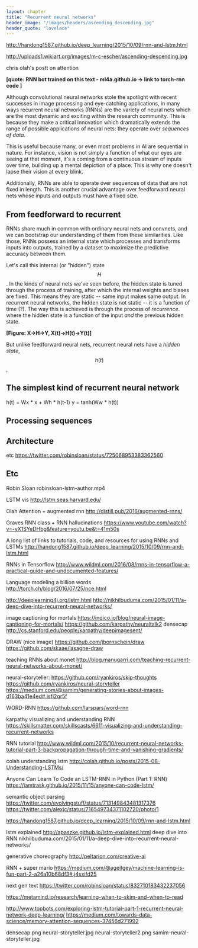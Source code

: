 ```yaml
---
layout: chapter
title: "Recurrent neural networks"
header_image: "/images/headers/ascending_descending.jpg"
header_quote: "lovelace"
---
```


http://handong1587.github.io/deep_learning/2015/10/09/rnn-and-lstm.html

http://uploads1.wikiart.org/images/m-c-escher/ascending-descending.jpg

chris olah's postt on attention

**[quote: RNN bot trained on this text - ml4a.github.io -> link to torch-rnn code ]**

Although convolutional neural networks stole the spotlight with recent successes in image processing and eye-catching applications, in many ways recurrent neural networks (RNNs) are the variety of neural nets which are the most dynamic and exciting within the research community. This is because they make a critical innovation which dramatically extends the range of possible applications of neural nets: they operate over _sequences of data_.

This is useful because many, or even most problems in AI are sequential in nature. For instance, vision is not simply a function of what our eyes are seeing at that moment, it's a coming from a continuous stream of inputs over time, building up a mental depiction of a place. This is why one doesn't lapse their vision at every blink.

Additionally, RNNs are able to operate over sequences of data that are not fixed in length. This is another crucial advantage over feedforward neural nets whose inputs and outputs must have a fixed size.

 
## From feedforward to recurrent

RNNs share much in common with ordinary neural nets and convnets, and we can bootstrap our understanding of them from these similarities. Like those, RNNs possess an internal state which processes and transforms inputs into outputs, trained by a dataset to maximize the predictive accuracy between them. 

Let's call this internal (or "hidden") state $$H$$. In the kinds of neural nets we've seen before, the hidden state is tuned through the process of training, after which the internal weights and biases are fixed. This means they are static -- same input makes same output. In recurrent neural networks, the hidden state is not static -- it is a function of time (?). The way this is achieved is through the process of _recurrence_. where the hidden state is a function of the input _and_ the previous hidden state.

**[Figure: X->H->Y, X(t)->H(t)->Y(t)]**

But unlike feedforward neural nets, recurrent neural nets have a _hidden state_, $$h(t)$$, 

## The simplest kind of recurrent neural network

h(t) = Wx * x + Wh * h(t-1)
y = tanh(Ww * h(t))

## Processing sequences


## Architecture


etc
https://twitter.com/robinsloan/status/725068953383362560


## Etc

Robin Sloan robinsloan-lstm-author.mp4

LSTM vis http://lstm.seas.harvard.edu/

Olah Attention + augmented rnn http://distill.pub/2016/augmented-rnns/

Graves RNN class + RNN hallucinations https://www.youtube.com/watch?v=-yX1SYeDHbg&feature=youtu.be&t=41m50s

A long list of links to tutorials, code, and resources for using RNNs and LSTMs
http://handong1587.github.io/deep_learning/2015/10/09/rnn-and-lstm.html

RNNs in Tensorflow http://www.wildml.com/2016/08/rnns-in-tensorflow-a-practical-guide-and-undocumented-features/

Language modeling a billion words http://torch.ch/blog/2016/07/25/nce.html

http://deeplearning4j.org/lstm.html
http://nikhilbuduma.com/2015/01/11/a-deep-dive-into-recurrent-neural-networks/


image captioning for mortals https://indico.io/blog/neural-image-captioning-for-mortals/
https://github.com/karpathy/neuraltalk2
densecap http://cs.stanford.edu/people/karpathy/deepimagesent/

DRAW (nice image) https://github.com/jbornschein/draw
https://github.com/skaae/lasagne-draw

teaching RNNs about monet http://blog.manugarri.com/teaching-recurrent-neural-networks-about-monet/

neural-storyteller:
https://github.com/ryankiros/skip-thoughts
https://github.com/ryankiros/neural-storyteller 
https://medium.com/@samim/generating-stories-about-images-d163ba41e4ed#.isfi2qr5f

WORD-RNN https://github.com/larspars/word-rnn

karpathy visualizing and understanding RNN https://skillsmatter.com/skillscasts/6611-visualizing-and-understanding-recurrent-networks

RNN tutorial http://www.wildml.com/2015/10/recurrent-neural-networks-tutorial-part-3-backpropagation-through-time-and-vanishing-gradients/

colah understanding lstm http://colah.github.io/posts/2015-08-Understanding-LSTMs/

Anyone Can Learn To Code an LSTM-RNN in Python (Part 1: RNN) https://iamtrask.github.io/2015/11/15/anyone-can-code-lstm/

semantic object parsing https://twitter.com/evolvingstuff/status/713149843481317376
https://twitter.com/alexjc/status/716549734371102720/photo/1

https://handong1587.github.io/deep_learning/2015/10/09/rnn-and-lstm.html

lstm explained http://apaszke.github.io/lstm-explained.html
deep dive into RNN nikhilbuduma.com/2015/01/11/a-deep-dive-into-recurrent-neural-networks/

generative choreography http://peltarion.com/creative-ai

RNN + super mario https://medium.com/@ageitgey/machine-learning-is-fun-part-2-a26a10b68df3#.j4sxifd25

next gen text
https://twitter.com/robinsloan/status/832710183432237056

https://metamind.io/research/learning-when-to-skim-and-when-to-read

http://www.topbots.com/exploring-lstm-tutorial-part-1-recurrent-neural-network-deep-learning/
https://medium.com/towards-data-science/memory-attention-sequences-37456d271992


densecap.png
neural-storyteller.jpg
neural-storyteller2.png
samim-neural-storyteller.jpg
